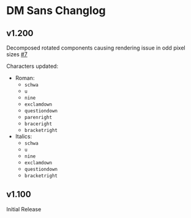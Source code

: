 # DM Sans Changlog

## v1.200
Decomposed rotated components causing rendering issue in odd pixel sizes [#7](https://github.com/googlefonts/dm-fonts/issues/7)

Characters updated:

- Roman:
	- `schwa`
	- `u`
	- `nine`
	- `exclamdown`
	- `questiondown`
	- `parenright`
	- `braceright`
	- `bracketright`
- Italics:
	- `schwa`
	- `u`
	- `nine`
	- `exclamdown`
	- `questiondown`
	- `bracketright`

## v1.100
Initial Release